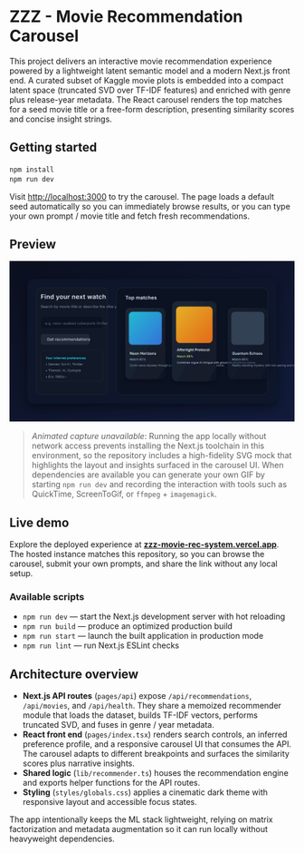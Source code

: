 # ZZZ - Movie Recommendation Carousel

This project delivers an interactive movie recommendation experience powered by a lightweight latent semantic model and a modern
Next.js front end. A curated subset of Kaggle movie plots is embedded into a compact latent space (truncated SVD over TF-IDF
features) and enriched with genre plus release-year metadata. The React carousel renders the top matches for a seed movie title or
a free-form description, presenting similarity scores and concise insight strings.

## Getting started

```bash
npm install
npm run dev
```

Visit [http://localhost:3000](http://localhost:3000) to try the carousel. The page loads a default seed automatically so you can
immediately browse results, or you can type your own prompt / movie title and fetch fresh recommendations.

## Preview

![Static preview of the movie recommendation carousel](public/preview.svg)

> _Animated capture unavailable_: Running the app locally without network access prevents installing the Next.js toolchain in
> this environment, so the repository includes a high-fidelity SVG mock that highlights the layout and insights surfaced in the
> carousel UI. When dependencies are available you can generate your own GIF by starting `npm run dev` and recording the
> interaction with tools such as QuickTime, ScreenToGif, or `ffmpeg` + `imagemagick`.

## Live demo

Explore the deployed experience at **[zzz-movie-rec-system.vercel.app](https://zzz-movie-rec-system.vercel.app/)**. The hosted instance matches this repository, so you can browse the carousel, submit your own prompts, and share the link without any local setup.

### Available scripts

- `npm run dev` &mdash; start the Next.js development server with hot reloading
- `npm run build` &mdash; produce an optimized production build
- `npm run start` &mdash; launch the built application in production mode
- `npm run lint` &mdash; run Next.js ESLint checks

## Architecture overview

- **Next.js API routes** (`pages/api`) expose `/api/recommendations`, `/api/movies`, and `/api/health`. They share a memoized
  recommender module that loads the dataset, builds TF-IDF vectors, performs truncated SVD, and fuses in genre / year metadata.
- **React front end** (`pages/index.tsx`) renders search controls, an inferred preference profile, and a responsive carousel UI that
  consumes the API. The carousel adapts to different breakpoints and surfaces the similarity scores plus narrative insights.
- **Shared logic** (`lib/recommender.ts`) houses the recommendation engine and exports helper functions for the API routes.
- **Styling** (`styles/globals.css`) applies a cinematic dark theme with responsive layout and accessible focus states.

The app intentionally keeps the ML stack lightweight, relying on matrix factorization and metadata augmentation so it can run
locally without heavyweight dependencies.
